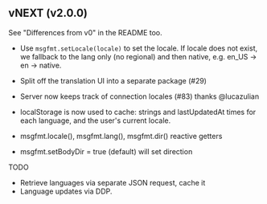 ## vNEXT (v2.0.0)

See "Differences from v0" in the README too.

* Use `msgfmt.setLocale(locale)` to set the locale.  If locale does not
  exist, we fallback to the lang only (no regional) and then native, e.g.
  en_US -> en -> native.

* Split off the translation UI into a separate package (#29)

* Server now keeps track of connection locales (#83) thanks @lucazulian

* localStorage is now used to cache: strings and lastUpdatedAt times for
  each language, and the user's current locale.

* msgfmt.locale(), msgfmt.lang(), msgfmt.dir() reactive getters

* msgfmt.setBodyDir = true (default) will set <body> direction



TODO

* Retrieve languages via separate JSON request, cache it
* Language updates via DDP.
